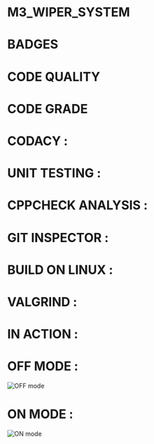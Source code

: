 # M3_WIPER_SYSTEM




# BADGES 

# CODE QUALITY 

# CODE GRADE 

# CODACY :


# UNIT TESTING :


# CPPCHECK ANALYSIS :


# GIT INSPECTOR :


# BUILD ON LINUX :


# VALGRIND :


# IN ACTION :

# OFF MODE :
![OFF mode](https://user-images.githubusercontent.com/102281509/168463249-1091ffd2-6af6-4ee1-8b82-688cc27ce462.png)

# ON MODE :
![ON mode](https://user-images.githubusercontent.com/102281509/168463266-b24eb89e-b1b0-46d9-b7b8-4b5a9b701c03.png)







